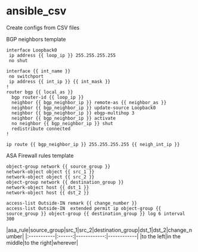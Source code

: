 # ansible_csv


Create configs from CSV files


BGP neighbors template
```
interface Loopback0
 ip address {{ loop_ip }} 255.255.255.255
 no shut

interface {{ int_name }}
 no switchport
 ip address {{ int_ip }} {{ int_mask }}
!
router bgp {{ local_as }}
  bgp router-id {{ loop_ip }}
  neighbor {{ bgp_neighbor_ip }} remote-as {{ neighbor_as }}
  neighbor {{ bgp_neighbor_ip }} update-source Loopback0
  neighbor {{ bgp_neighbor_ip }} ebgp-multihop 3
  neighbor {{ bgp_neighbor_ip }} activate
  no neighbor {{ bgp_neighbor_ip }} shut
  redistribute connected
!

ip route {{ bgp_neighbor_ip }} 255.255.255.255 {{ neigh_int_ip }}
```

ASA Firewall rules template
```
object-group network {{ source_group }}
network-object object {{ src_1 }}
network-object object {{ src_2 }}
object-group network {{ destination_group }}
network-object host {{ dst_1 }}
network-object host {{ dst_2 }}

access-list Outside-IN remark {{ change_number }}
access-list Outside-IN  extended permit ip object-group {{ source_group }} object-group {{ destination_group }} log 6 interval 300
```

|asa_rule|source_group|src_1|src_2|destination_group|dst_1|dst_2|change_number|
|:-----------|:------:|------------:|------------|
|to the left|in the middle|to the right|wherever|


